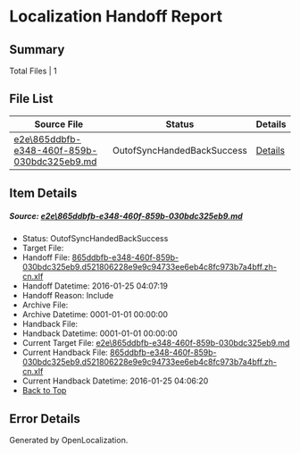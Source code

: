 # <a name='report-top'></a> Localization Handoff Report

## Summary
 Total Files | 1

## File List
 Source File | Status | Details 
 ----------- | ------ | ------- 
 [e2e\865ddbfb-e348-460f-859b-030bdc325eb9.md](https://github.com/OpenLocalizationTest/oltest/blob/14d25095338fd1b2584bf9d5e73b702d636a30fd/e2e/865ddbfb-e348-460f-859b-030bdc325eb9.md) | OutofSyncHandedBackSuccess | [Details](#95681d54cb0b74d6cb4eb40fdde3e7d9106c890b1)

## Item Details
##### <a name='95681d54cb0b74d6cb4eb40fdde3e7d9106c890b1'></a> Source: [e2e\865ddbfb-e348-460f-859b-030bdc325eb9.md](https://github.com/OpenLocalizationTest/oltest/blob/14d25095338fd1b2584bf9d5e73b702d636a30fd/e2e/865ddbfb-e348-460f-859b-030bdc325eb9.md)
* Status: OutofSyncHandedBackSuccess
* Target File: 
* Handoff File: [865ddbfb-e348-460f-859b-030bdc325eb9.d521806228e9e9c94733ee6eb4c8fc973b7a4bff.zh-cn.xlf](https://github.com/OpenLocalizationTestOrg/olhandoff/blob/c4a0f8e791e07dae3c77697480f817780ebd2577/ol-handoff/OpenLocalizationTestOrg/oltest.zh-cn/qimu/865ddbfb-e348-460f-859b-030bdc325eb9.d521806228e9e9c94733ee6eb4c8fc973b7a4bff.zh-cn.xlf)
* Handoff Datetime: 2016-01-25 04:07:19
* Handoff Reason: Include
* Archive File: 
* Archive Datetime: 0001-01-01 00:00:00
* Handback File: 
* Handback Datetime: 0001-01-01 00:00:00
* Current Target File: [e2e\865ddbfb-e348-460f-859b-030bdc325eb9.md](https://github.com/OpenLocalizationTestOrg/oltest.zh-cn/blob/52b44d4943bcc5d0071afc10027cd8a087726e91/e2e/865ddbfb-e348-460f-859b-030bdc325eb9.md)
* Current Handback File: [865ddbfb-e348-460f-859b-030bdc325eb9.d521806228e9e9c94733ee6eb4c8fc973b7a4bff.zh-cn.xlf](https://github.com/OpenLocalizationTestOrg/olhandback/blob/0c502201c14fa4234307a1a29ac759cd4a6ddd54/ol-handback/OpenLocalizationTestOrg/oltest.zh-cn/qimu/865ddbfb-e348-460f-859b-030bdc325eb9.d521806228e9e9c94733ee6eb4c8fc973b7a4bff.zh-cn.xlf)
* Current Handback Datetime: 2016-01-25 04:06:20
* [Back to Top](#report-top)


## Error Details

Generated by OpenLocalization.
